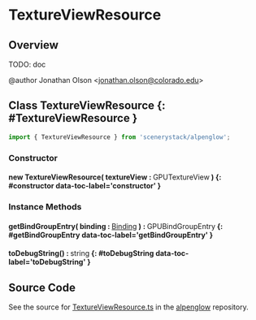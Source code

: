# TextureViewResource

## Overview

TODO: doc

@author Jonathan Olson &lt;jonathan.olson@colorado.edu&gt;

## Class TextureViewResource {: #TextureViewResource }


```js
import { TextureViewResource } from 'scenerystack/alpenglow';
```
### Constructor

#### new TextureViewResource( textureView : <span style="font-weight: 400;">GPUTextureView</span> ) {: #constructor data-toc-label='constructor' }

### Instance Methods

#### getBindGroupEntry( binding : <span style="font-weight: 400;">[Binding](../alpenglow/Binding.md)</span> ) : <span style="font-weight: 400;">GPUBindGroupEntry</span> {: #getBindGroupEntry data-toc-label='getBindGroupEntry' }

#### toDebugString() : <span style="font-weight: 400;"><span style="color: hsla(calc(var(--md-hue) + 180deg),80%,40%,1);">string</span></span> {: #toDebugString data-toc-label='toDebugString' }



## Source Code

See the source for [TextureViewResource.ts](https://github.com/phetsims/alpenglow/blob/main/js/webgpu/compute/TextureViewResource.ts) in the [alpenglow](https://github.com/phetsims/alpenglow) repository.
